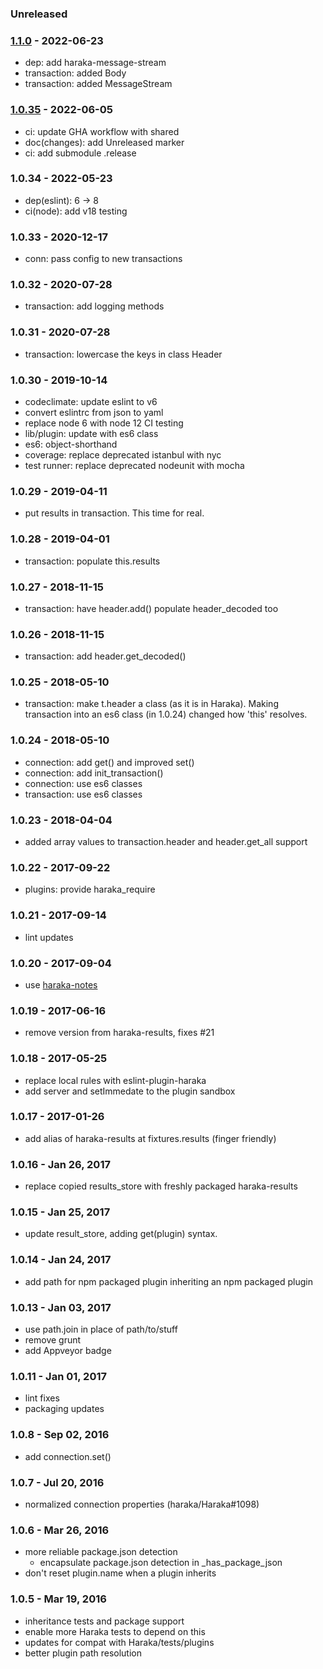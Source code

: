 ### Unreleased


### [1.1.0] - 2022-06-23

- dep: add haraka-message-stream
- transaction: added Body
- transaction: added MessageStream


### [1.0.35] - 2022-06-05

- ci: update GHA workflow with shared
- doc(changes): add Unreleased marker
- ci: add submodule .release


### 1.0.34 - 2022-05-23

- dep(eslint): 6 -> 8
- ci(node): add v18 testing


### 1.0.33 - 2020-12-17

- conn: pass config to new transactions


### 1.0.32 - 2020-07-28

- transaction: add logging methods


### 1.0.31 - 2020-07-28

- transaction: lowercase the keys in class Header


### 1.0.30 - 2019-10-14

- codeclimate: update eslint to v6
- convert eslintrc from json to yaml
- replace node 6 with node 12 CI testing
- lib/plugin: update with es6 class
- es6: object-shorthand
- coverage: replace deprecated istanbul with nyc
- test runner: replace deprecated nodeunit with mocha


### 1.0.29 - 2019-04-11

- put results in transaction. This time for real.


### 1.0.28 - 2019-04-01

- transaction: populate this.results


### 1.0.27 - 2018-11-15

- transaction: have header.add() populate header_decoded too


### 1.0.26 - 2018-11-15

- transaction: add header.get_decoded()


### 1.0.25 - 2018-05-10

- transaction: make t.header a class (as it is in Haraka). Making transaction
  into an es6 class (in 1.0.24) changed how 'this' resolves.


### 1.0.24 - 2018-05-10

- connection: add get() and improved set()
- connection: add init_transaction()
- connection: use es6 classes
- transaction: use es6 classes


### 1.0.23 - 2018-04-04

- added array values to transaction.header and header.get_all support


### 1.0.22 - 2017-09-22

- plugins: provide haraka_require


### 1.0.21 - 2017-09-14

- lint updates


### 1.0.20 - 2017-09-04

- use [haraka-notes](https://github.com/haraka/haraka-notes)


### 1.0.19 - 2017-06-16

- remove version from haraka-results, fixes #21

### 1.0.18 - 2017-05-25

- replace local rules with eslint-plugin-haraka
- add server and setImmedate to the plugin sandbox

### 1.0.17 - 2017-01-26

- add alias of haraka-results at fixtures.results (finger friendly)

### 1.0.16 - Jan 26, 2017

- replace copied results_store with freshly packaged haraka-results

### 1.0.15 - Jan 25, 2017

- update result_store, adding get(plugin) syntax.

### 1.0.14 - Jan 24, 2017

- add path for npm packaged plugin inheriting an npm packaged plugin

### 1.0.13 - Jan 03, 2017

- use path.join in place of path/to/stuff
- remove grunt
- add Appveyor badge

### 1.0.11 - Jan 01, 2017

- lint fixes
- packaging updates

### 1.0.8 - Sep 02, 2016

- add connection.set()

### 1.0.7 - Jul 20, 2016

- normalized connection properties (haraka/Haraka#1098)

### 1.0.6 - Mar 26, 2016

- more reliable package.json detection
    * encapsulate package.json detection in _has_package_json
- don't reset plugin.name when a plugin inherits

### 1.0.5 - Mar 19, 2016

- inheritance tests and package support
- enable more Haraka tests to depend on this
- updates for compat with Haraka/tests/plugins
- better plugin path resolution


[1.0.35]: https://github.com/haraka/haraka-test-fixtures/releases/tag/1.0.35
[1.1.0]: https://github.com/haraka/haraka-test-fixtures/releases/tag/1.1.0
